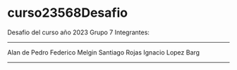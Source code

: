 # curso23568Desafio
Desafio del curso año 2023
Grupo 7
Integrantes:
*****************
Alan de Pedro
Federico Melgin
Santiago Rojas
Ignacio Lopez Barg
*******************

